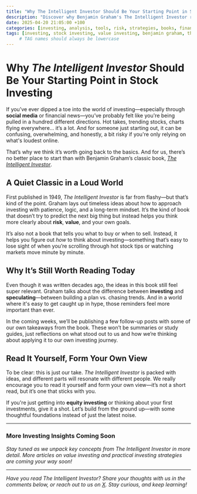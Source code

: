 ```yaml
---
title: "Why The Intelligent Investor Should Be Your Starting Point in Stock Investing"
description: "Discover why Benjamin Graham's The Intelligent Investor remains one of the best books for beginners in stock investing. Learn key takeaways and how to build a solid foundation in value investing."
date: 2025-04-20 21:05:00 +100
categories: [investing, analysis, tools, risk, strategies, books, finance]
tags: [investing, stock investing, value investing, benjamin graham, the intelligent investor, investing books, beginner investing, book review]
     # TAG names should always be lowercase
---
```




# Why *The Intelligent Investor* Should Be Your Starting Point in Stock Investing

If you’ve ever dipped a toe into the world of investing—especially through **social media** or financial news—you’ve probably felt like you're being pulled in a hundred different directions. Hot takes, trending stocks, charts flying everywhere... it’s a lot. And for someone just starting out, it can be confusing, overwhelming, and honestly, a bit risky if you're only relying on what's loudest online.

That’s why we think it’s worth going back to the basics. And for us, there’s no better place to start than with Benjamin Graham’s classic book, [*The Intelligent Investor*](https://amzn.to/3RuSpK5).

## A Quiet Classic in a Loud World

First published in 1949, *The Intelligent Investor* is far from flashy—but that’s kind of the point. Graham lays out timeless ideas about how to approach investing with patience, logic, and a long-term mindset. It’s the kind of book that doesn’t try to predict the next big thing but instead helps you think more clearly about **risk**, **value**, and your own goals.

It’s also not a book that tells you what to buy or when to sell. Instead, it helps you figure out *how* to think about investing—something that’s easy to lose sight of when you’re scrolling through hot stock tips or watching markets move minute by minute.

## Why It’s Still Worth Reading Today

Even though it was written decades ago, the ideas in this book still feel super relevant. Graham talks about the difference between **investing** and **speculating**—between building a plan vs. chasing trends. And in a world where it's easy to get caught up in hype, those reminders feel more important than ever.

In the coming weeks, we’ll be publishing a few follow-up posts with some of our own takeaways from the book. These won’t be summaries or study guides, just reflections on what stood out to us and how we’re thinking about applying it to our own investing journey.

## Read It Yourself, Form Your Own View

To be clear: this is just our take. *The Intelligent Investor* is packed with ideas, and different parts will resonate with different people. We really encourage you to read it yourself and form your own view—it’s not a short read, but it’s one that sticks with you.

If you're just getting into **equity investing** or thinking about your first investments, give it a shot. Let’s build from the ground up—with some thoughtful foundations instead of just the latest noise.

---

### More Investing Insights Coming Soon

*Stay tuned as we unpack key concepts from *The Intelligent Investor* in more detail. More articles on value investing and practical investing strategies are coming your way soon!*

---

*Have you read *The Intelligent Investor*? Share your thoughts with us in the comments below, or reach out to us on [X](https://twitter.com/yunoh_info). Stay curious, and keep learning!*
